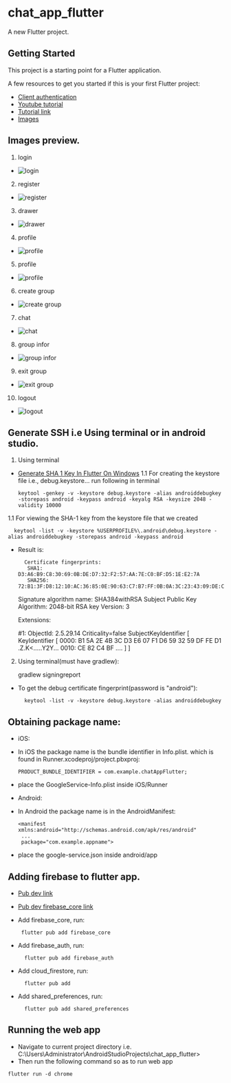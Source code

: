 # chat_app_flutter

A new Flutter project.

## Getting Started

This project is a starting point for a Flutter application.

A few resources to get you started if this is your first Flutter project:

- [Client authentication](https://developers.google.com/android/guides/client-auth)
- [Youtube tutorial](https://www.youtube.com/watch?v=Qwk5oIAkgnY&t=704s&ab_channel=BackslashFlutter)
- [Tutorial link](https://github.com/backslashflutter/group_chatapp_flutter_firebase)
- [Images](https://drive.google.com/file/d/1yqDo2_gDkmfVOnYCoT5uElUSXv9aZpcO/view)

## Images preview.
1. login
- ![login](images/login.png)
2. register
- ![register](images/register.png)
3. drawer
- ![drawer](images/drawer.png)
4. profile
- ![profile](images/profile.png)
5. profile
- ![profile](images/search_group.png)
6. create group
- ![create group](images/create_group.png)
7. chat
- ![chat](images/chat.png)
8. group infor
- ![group infor](images/group_infor.png)
9. exit group
- ![exit group](images/exit_group.png)
10. logout
- ![logout](images/logout.png)

## Generate SSH i.e Using terminal or in android studio.
1. Using terminal
- [Generate SHA 1 Key In Flutter On Windows](https://www.youtube.com/watch?v=wGOTwojezy8&ab_channel=BackslashFlutter)
  1.1 For creating the keystore file i.e., debug.keystore... run following in terminal

      keytool -genkey -v -keystore debug.keystore -alias androiddebugkey -storepass android -keypass android -keyalg RSA -keysize 2048 -validity 10000

1.1 For viewing the SHA-1 key from the keystore file that we created

      keytool -list -v -keystore %USERPROFILE%\.android\debug.keystore -alias androiddebugkey -storepass android -keypass android

- Result is:

        Certificate fingerprints:
         SHA1: D3:A6:B9:C8:30:69:0B:DE:D7:32:F2:57:AA:7E:C0:BF:D5:1E:E2:7A
         SHA256: 72:B1:3F:D8:12:10:AC:36:85:0E:90:63:C7:B7:FF:0B:0A:3C:23:43:09:DE:C0:A8:E9:2E:06:98:B5:79:7E:02
  	Signature algorithm name: SHA384withRSA
  	Subject Public Key Algorithm: 2048-bit RSA key
  	Version: 3
  	
  	Extensions:
  	
  	#1: ObjectId: 2.5.29.14 Criticality=false
  	SubjectKeyIdentifier [
  	KeyIdentifier [
  	0000: B1 5A 2E 4B 3C D3 E6 07   F1 D6 59 32 59 DF FE D1  .Z.K<.....Y2Y...
  	0010: CE 82 C4 BF                                        ....
  	]
  	]

2. Using terminal(must have gradlew):

   gradlew signingreport



- To get the debug certificate fingerprint(password is "android"):

        keytool -list -v -keystore debug.keystore -alias androiddebugkey


## Obtaining package name:
- iOS:
- In iOS the package name is the bundle identifier in Info.plist. which is found in Runner.xcodeproj/project.pbxproj:

      PRODUCT_BUNDLE_IDENTIFIER = com.example.chatAppFlutter; 
- place the GoogleService-Info.plist  inside iOS/Runner <br>
- Android: 
- In Android the package name is in the AndroidManifest:

      <manifest xmlns:android="http://schemas.android.com/apk/res/android"
       ...
       package="com.example.appname">
- place the google-service.json  inside android/app <br>

## Adding firebase to flutter app.
- [Pub dev link](https://pub.dev/packages)
- [Pub dev firebase_core link](https://pub.dev/packages/firebase_core/install)
- Add firebase_core, run: 

       flutter pub add firebase_core
- Add firebase_auth, run:

        flutter pub add firebase_auth
- Add cloud_firestore, run:

        flutter pub add 
- Add shared_preferences, run:

        flutter pub add shared_preferences

## Running the web app
- Navigate to current project directory i.e. C:\Users\Administrator\AndroidStudioProjects\chat_app_flutter>
- Then run the following command so as to run web app

```
flutter run -d chrome
```